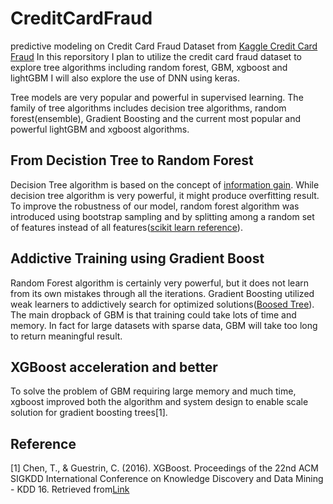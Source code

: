 # CreditCardFraud
predictive modeling on Credit Card Fraud Dataset from [Kaggle Credit Card Fraud](https://www.kaggle.com/mlg-ulb/creditcardfraud)
In this reporsitory I plan to utilize the credit card fraud dataset to explore tree algorithms including random forest, GBM, xgboost and lightGBM
I will also explore the use of DNN using keras.

Tree models are very popular and powerful in supervised learning. The family of tree algorithms includes decision tree algorithms, random forest(ensemble), Gradient Boosting and the current most popular and powerful lightGBM and xgboost algorithms.

## From Decistion Tree to Random Forest
Decision Tree algorithm is based on the concept of [information gain](https://en.wikipedia.org/wiki/Information_gain_in_decision_trees). While decision tree algorithm is very powerful, it might produce overfitting result. To improve the robustness of our model, random forest algorithm was introduced using bootstrap sampling and by splitting among a random set of features instead of all features([scikit learn reference](http://scikit-learn.org/stable/modules/ensemble.html)).

## Addictive Training using Gradient Boost
Random Forest algorithm is certainly very powerful, but it does not learn from its own mistakes through all the iterations. Gradient Boosting utilized weak learners to addictively search for optimized solutions([Boosed Tree](https://homes.cs.washington.edu/~tqchen/pdf/BoostedTree.pdf)). The main dropback of GBM is that training could take lots of time and memory. In fact for large datasets with sparse data, GBM will take too long to return meaningful result.

## XGBoost acceleration and better
To solve the problem of GBM requiring large memory and much time, xgboost improved both the algorithm and system design to enable scale solution for gradient boosting trees[1]. 







## Reference

[1] Chen, T., & Guestrin, C. (2016). XGBoost. Proceedings of the 22nd ACM SIGKDD International Conference on Knowledge Discovery and Data Mining - KDD 16. Retrieved from[Link](http://www.kdd.org/kdd2016/papers/files/rfp0697-chenAemb.pdf)
